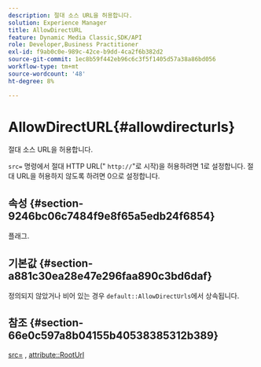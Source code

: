 ```yaml
---
description: 절대 소스 URL을 허용합니다.
solution: Experience Manager
title: AllowDirectURL
feature: Dynamic Media Classic,SDK/API
role: Developer,Business Practitioner
exl-id: f9ab0c0e-989c-42ce-b9dd-4ca2f6b382d2
source-git-commit: 1ec8b59f442eb96c6c3f5f1405d57a38a86bd056
workflow-type: tm+mt
source-wordcount: '48'
ht-degree: 8%

---
```


# AllowDirectURL{#allowdirecturls}

절대 소스 URL을 허용합니다.

`src=` 명령에서 절대 HTTP URL(&quot; `http://`&quot;로 시작)을 허용하려면 1로 설정합니다. 절대 URL을 허용하지 않도록 하려면 0으로 설정합니다.

## 속성 {#section-9246bc06c7484f9e8f65a5edb24f6854}

플래그.

## 기본값 {#section-a881c30ea28e47e296faa890c3bd6daf}

정의되지 않았거나 비어 있는 경우 `default::AllowDirectUrls`에서 상속됩니다.

## 참조 {#section-66e0c597a8b04155b40538385312b389}

[src=](../../../../../ir-api/http-protocol/image-rendering-api-ref/c-ir-http-protocol-ref/c-ir-http-protocol-command-reference/r-ir-src.md#reference-62c98abad22149d68d405ed6aaff8272) ,  [attribute::RootUrl](../../../../../ir-api/material-cat/image-rendering-api-ref/c-ir-material-catalog/c-ir-attributes-reference/r-ir-rooturl.md#reference-b8d706a573814802bd6794223cc78402)
